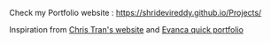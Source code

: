 Check my Portfolio website : https://shridevireddy.github.io/Projects/

Inspiration from [Chris Tran's website](https://github.com/chriskhanhtran/minimal-portfolio) and [Evanca quick portfolio](https://github.com/evanca/quick-portfolio) 
